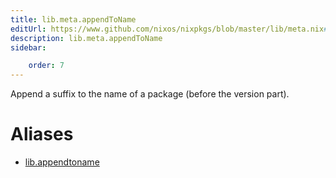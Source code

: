 ```yaml
---
title: lib.meta.appendToName
editUrl: https://www.github.com/nixos/nixpkgs/blob/master/lib/meta.nix#L54C18
description: lib.meta.appendToName
sidebar:

    order: 7
---
```


Append a suffix to the name of a package (before the version
part).


# Aliases

- [lib.appendtoname](/nix-doc-comments/reference/lib/lib-appendtoname)


